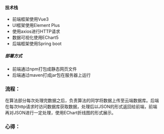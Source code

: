 #### 技术栈

* 前端框架使用Vue3
* UI框架使用Element Plus
* 使用axios进行HTTP请求
* 数据可视化使用EChart5
* 后端框架使用Spring boot

##### 部署方式

* 前端通过npm打包成静态网页文件
* 后端通过maven打成jar包在服务器上运行

### 流程：

在算法部分每次处理完数据之后，负责算法的同学将数据上传至云端数据库。后端在每次http请求时访问数据库获取数据，处理后以JSON的形式返回给前端，前端再对JSON进行一定处理，使用EChart折线图的形式展示。

### 心得：

